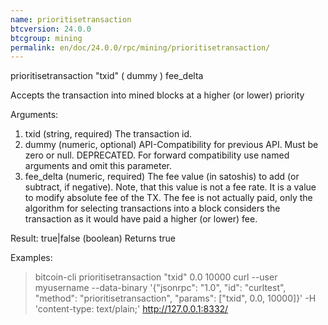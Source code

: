 ```yaml
---
name: prioritisetransaction
btcversion: 24.0.0
btcgroup: mining
permalink: en/doc/24.0.0/rpc/mining/prioritisetransaction/
---
```


prioritisetransaction "txid" ( dummy ) fee_delta

Accepts the transaction into mined blocks at a higher (or lower) priority

Arguments:
1. txid         (string, required) The transaction id.
2. dummy        (numeric, optional) API-Compatibility for previous API. Must be zero or null.
                DEPRECATED. For forward compatibility use named arguments and omit this parameter.
3. fee_delta    (numeric, required) The fee value (in satoshis) to add (or subtract, if negative).
                Note, that this value is not a fee rate. It is a value to modify absolute fee of the TX.
                The fee is not actually paid, only the algorithm for selecting transactions into a block
                considers the transaction as it would have paid a higher (or lower) fee.

Result:
true|false    (boolean) Returns true

Examples:
> bitcoin-cli prioritisetransaction "txid" 0.0 10000
> curl --user myusername --data-binary '{"jsonrpc": "1.0", "id": "curltest", "method": "prioritisetransaction", "params": ["txid", 0.0, 10000]}' -H 'content-type: text/plain;' http://127.0.0.1:8332/


